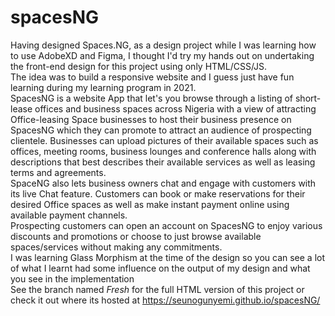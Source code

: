 # spacesNG
Having designed Spaces.NG, as a design project while I was learning how to use AdobeXD and Figma, I thought I'd try my hands out on undertaking the front-end design for this project using only HTML/CSS/JS.<br>
The idea was to build a responsive website and I guess just have fun learning during my learning program in 2021. <br>
SpacesNG is a website App that let's you browse through a listing of short-lease offices and business spaces across Nigeria with a view of attracting Office-leasing Space businesses to host their business presence on SpacesNG which they can promote to attract an audience of prospecting clientele. Businesses can upload pictures of their available spaces such as offices, meeting rooms, business lounges and conference halls along with descriptions that best describes their available services as well as leasing terms and agreements. <br>
SpaceNG also lets business owners chat and engage with customers with its live Chat feature. 
Customers can book or make reservations for their desired Office spaces as well as make instant payment online using available payment channels.<br>
Prospecting customers can open an account on SpacesNG to enjoy various discounts and promotions or choose to just browse available spaces/services without making any commitments.<br>
I was learning Glass Morphism at the time of the design so you can see a lot of what I learnt had some influence on the output of my design and what you see in the implementation<br>
See the branch named *Fresh* for the full HTML version of this project or check it out where its hosted at https://seunogunyemi.github.io/spacesNG/
